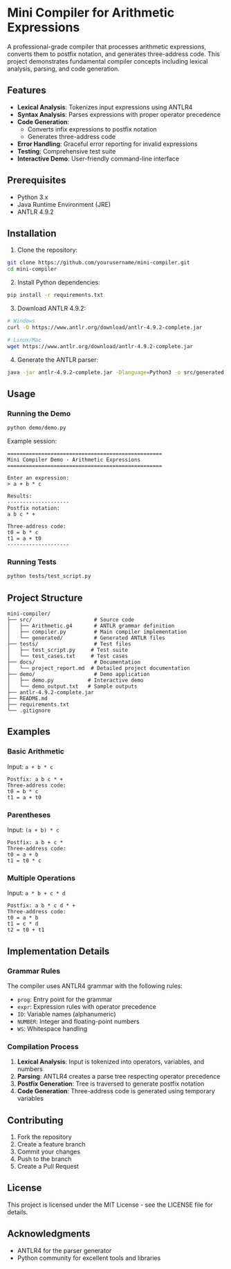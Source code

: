 # Mini Compiler for Arithmetic Expressions

A professional-grade compiler that processes arithmetic expressions, converts them to postfix notation, and generates three-address code. This project demonstrates fundamental compiler concepts including lexical analysis, parsing, and code generation.

## Features

- **Lexical Analysis**: Tokenizes input expressions using ANTLR4
- **Syntax Analysis**: Parses expressions with proper operator precedence
- **Code Generation**: 
  - Converts infix expressions to postfix notation
  - Generates three-address code
- **Error Handling**: Graceful error reporting for invalid expressions
- **Testing**: Comprehensive test suite
- **Interactive Demo**: User-friendly command-line interface

## Prerequisites

- Python 3.x
- Java Runtime Environment (JRE)
- ANTLR 4.9.2

## Installation

1. Clone the repository:
```bash
git clone https://github.com/yourusername/mini-compiler.git
cd mini-compiler
```

2. Install Python dependencies:
```bash
pip install -r requirements.txt
```

3. Download ANTLR 4.9.2:
```bash
# Windows
curl -O https://www.antlr.org/download/antlr-4.9.2-complete.jar

# Linux/Mac
wget https://www.antlr.org/download/antlr-4.9.2-complete.jar
```

4. Generate the ANTLR parser:
```bash
java -jar antlr-4.9.2-complete.jar -Dlanguage=Python3 -o src/generated src/Arithmetic.g4
```

## Usage

### Running the Demo

```bash
python demo/demo.py
```

Example session:
```
==================================================
Mini Compiler Demo - Arithmetic Expressions
==================================================

Enter an expression:
> a + b * c

Results:
--------------------
Postfix notation:
a b c * +

Three-address code:
t0 = b * c
t1 = a + t0
--------------------
```

### Running Tests

```bash
python tests/test_script.py
```

## Project Structure

```
mini-compiler/
├── src/                    # Source code
│   ├── Arithmetic.g4       # ANTLR grammar definition
│   ├── compiler.py         # Main compiler implementation
│   └── generated/          # Generated ANTLR files
├── tests/                  # Test files
│   ├── test_script.py     # Test suite
│   └── test_cases.txt     # Test cases
├── docs/                   # Documentation
│   └── project_report.md  # Detailed project documentation
├── demo/                   # Demo application
│   ├── demo.py           # Interactive demo
│   └── demo_output.txt   # Sample outputs
├── antlr-4.9.2-complete.jar
├── README.md
├── requirements.txt
└── .gitignore
```

## Examples

### Basic Arithmetic

Input: `a + b * c`
```
Postfix: a b c * +
Three-address code:
t0 = b * c
t1 = a + t0
```

### Parentheses

Input: `(a + b) * c`
```
Postfix: a b + c *
Three-address code:
t0 = a + b
t1 = t0 * c
```

### Multiple Operations

Input: `a * b + c * d`
```
Postfix: a b * c d * +
Three-address code:
t0 = a * b
t1 = c * d
t2 = t0 + t1
```

## Implementation Details

### Grammar Rules

The compiler uses ANTLR4 grammar with the following rules:
- `prog`: Entry point for the grammar
- `expr`: Expression rules with operator precedence
- `ID`: Variable names (alphanumeric)
- `NUMBER`: Integer and floating-point numbers
- `WS`: Whitespace handling

### Compilation Process

1. **Lexical Analysis**: Input is tokenized into operators, variables, and numbers
2. **Parsing**: ANTLR4 creates a parse tree respecting operator precedence
3. **Postfix Generation**: Tree is traversed to generate postfix notation
4. **Code Generation**: Three-address code is generated using temporary variables

## Contributing

1. Fork the repository
2. Create a feature branch
3. Commit your changes
4. Push to the branch
5. Create a Pull Request

## License

This project is licensed under the MIT License - see the LICENSE file for details.

## Acknowledgments

- ANTLR4 for the parser generator
- Python community for excellent tools and libraries 